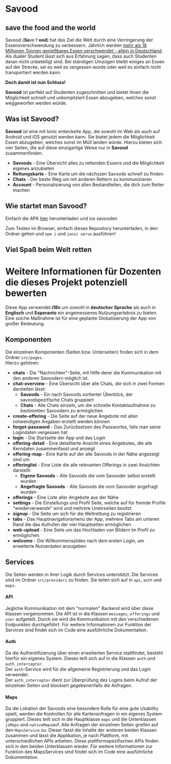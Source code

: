 # Savood
## save the food and the world

Savood (**Sa**ve f **ood**) hat das Ziel die Welt durch eine Verringerung der Essensverschwendung zu verbessern.
Jährlich werden [mehr als 18 Millionen Tonnen genießbares Essen verschwendet - allein in Deutschland](https://mobil.wwf.de/themen-projekte/landwirtschaft/ernaehrung-konsum/lebensmittelverschwendung-bundeslaender-im-vergleich/).  
Als dualer Student lässt sich aus Erfahrung sagen, dass auch Studenten daran nicht unbeteiligt sind.
Bei ständigen Umzügen bleibt einiges an Essen auf der Strecke, sei es weil es vergessen wurde oder weil es einfach nicht transportiert werden kann.

**Doch damit ist nun Schluss!**

**Savood** ist perfekt auf Studenten zugeschnitten und bietet ihnen die Möglichkeit schnell und unkompliziert Essen abzugeben, welches sonst weggeworfen werden würde.

## Was ist Savood?

**Savood** ist eine mit Ionic enteickelte App, die sowohl im Web als auch auf Android und iOS genutzt werden kann.
Sie bietet jedem die Möglichkeit Essen abzugeben, welches sonst im Müll landen würde.
Hierzu bieten sich vier Seiten, die auf diese einzigartige Weise nur in **Savood** zusammenfinden.

* **Savoods** - Eine Übersicht alles zu rettenden Essens und die Möglichkeit eigenes anzubieten
* **Rettungskarte** - Eine Karte um die nächszen Savoods schnell zu finden
* **Chats** - Der beste Weg um mit anderen Rettern zu kommunizieren
* **Account** - Personalisierung von allen Bestandteilen, die dich zum Retter machen

## Wie startet man Savood?

Einfach die APK [hier]() herunterladen und los savooden

Zum Testen im Browser, einfach dieses Repository herunterladen, in den Ordner gehen und `npm i` und `ionic serve` ausführen!


## Viel Spaß beim Welt retten

# Weitere Informationen für Dozenten die dieses Projekt potenziell bewerten

Diese App verwendet **i18n** um sowohl in **deutscher Sprache** als auch in **Englisch** und **Esperanto** ein angemessenes Nutzungserlebnis zu bieten.
Eine solche Maßnahme ist für eine geplante Globalisierung der App von großer Bedeutung.

## Komponenten

Die einzelnen Komponenten (Seiten bzw. Unterseiten) finden sich in dem Ordner `src/pages`.  
Hierzu gehören:

* **chats** - Die "Nachrichten"-Seite, mit Hilfe derer die Kommunikation mit den anderen Savoodern möglich ist.
* **chat-overview** - Eine Übersicht über alle Chats, die sich in zwei Formen darstellen lässt:
  * **Savoods** - Ein nach Savoods sortierter Überblick, der savoodspezifische Chats gruppiert
  * **Chats** - Alle Chats einzeln, um die schnelle Kontaktaufnahme zu bestimmten Savoodern zu ermöglichen
* **create-offering** - Die Seite auf der neue Angebote mit allen notwendigen Angaben erstellt werden können
* **forgot-password** - Das Zurücksetzen des Passwortes, falls man seine Logindaten vergessen hat
* **login** - Die Startseite der App und das Login
* **offering-detail** - Eine detaillierte Ansicht eines Angebotes, die alle Kerndaten zusammenfasst und anzeigt
* **offering-map** - Eine Karte auf der alle Savoods in der Nähe angezeigt sind um 
* **offeringlist** - Eine Liste die alle relevanten Offerings in zwei Ansichten darstellt:
  * **Eigene Savoods** - Alle Savoods die vom Savooder selbst erstellt wurden
  * **Angefragte Savoods** - Alle Savoods die vom Savooder angefragt wurden
* **offerings** - Eine Liste aller Angebote aus der Nähe
* **settings** - Die Einstellungs und Profil Seite, welche auf für fremde Profile "wiederverwende" wird und mehrere Unetrseiten besitzt
* **signup** - Die Seite um sich für die Weltrettung zu registrieren
* **tabs** - Das Hauptnavigationsmenü der App, mehrere Tabs am unteren Rand die das Aufrufen der vier Hauptseiten ermöglichen
* **web-upload** - Eine Seite um das Hochladen von Bildern im Profil zu ermöglichen
* **welcome** - Die Willkommensslides nach dem ersten Login, um erweiterte Nutzerdaten anzugeben
	
## Services

Die Seiten werden in ihrer Logik durch Services unterstützt.
Die Services sind im Ordner `src/providers` zu finden.
Sie teilen sich auf in `api`, `auth` und `maps`.

#### API

Jegliche Kommunikation mit dem "normalen" Backend wird über diese Klassen vorgenommen.
Die API ist in die Klassen `messages`, `offerings` und `user` aufgeteilt.
Durch sie wird die Kommunikation mit den verschiedenen Endpunkten durchgeführt.
Für weitere Informationen zur Funktion der Services sind findet sich im Code eine ausführliche Dokumentation.

#### Auth

Da die Authentifizierung über einen erweiterten Service stattfindet, besteht hierfür ein eigenes System.
Dieses teilt sich auf in die Klassen `auth` und `auth_interceptor`.  
Der `auth`-Service wird für die allgemeine Registrierung und das Login verwendet.  
Der `auth_interceptor` dient zur Überprüfung des Logins beim Aufruf der einzelnen Seiten und blockiert gegebenenfalls die Anfragen.

#### Maps

Da die Lokation der Savoods eine besondere Rolle für eine gute Usability spielt, werden die Kontrollen für alle Kartenanfragen in ein eigenes System gruppiert.
Dieses teilt sich in die Hauptklasse `maps` und die Unterklassen `jsMaps` und `nativeMaps`auf.
Alle Anfragen der einzelnen Seiten greifen auf den `MapsService` zu. 
Dieser fasst die Inhalte der anderen beiden Klassen zusammen und lässt die Applikation, je nach Plattform, mit unterschiedlichen APIs arbeiten.
Diese plattformspezifischen APIs finden sich in den beiden Unterklassen wieder.
Für weitere Informationen zur Funktion des MapsServices sind findet sich im Code eine ausführliche Dokumentation.